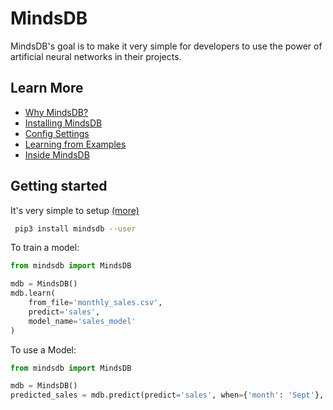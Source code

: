 
# MindsDB

MindsDB's goal is to make it very simple for developers to use the power of artificial neural networks in their projects. 


## Learn More

* [Why MindsDB?](docs/README.md)
* [Installing MindsDB](docs/Installing.md)
* [Config Settings](docs/Config.md)
* [Learning from Examples](docs/examples/basic)
* [Inside MindsDB](docs/InsideMindsDB.md)



## Getting started

It's very simple to setup [(more)](docs/Installing.md)

```bash
 pip3 install mindsdb --user
```



To train a model:

```python
from mindsdb import MindsDB

mdb = MindsDB()
mdb.learn(
    from_file='monthly_sales.csv',
    predict='sales',
    model_name='sales_model'
)
```

To use a Model:

```python
from mindsdb import MindsDB

mdb = MindsDB()
predicted_sales = mdb.predict(predict='sales', when={'month': 'Sept'}, model_name='sales_model')

```






